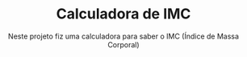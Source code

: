<h1 align="center">Calculadora de IMC</h1>

<p align="center">Neste projeto fiz uma calculadora para saber o IMC (Índice de Massa Corporal)</p>
